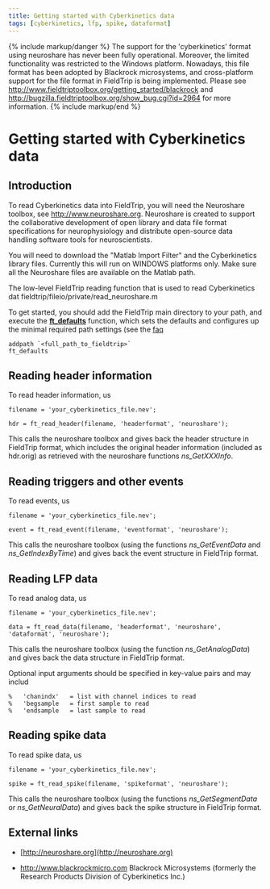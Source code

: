 ```yaml
---
title: Getting started with Cyberkinetics data
tags: [cyberkinetics, lfp, spike, dataformat]
---
```


{% include markup/danger %}
The support for the 'cyberkinetics' format using neuroshare has never been fully operational. Moreover, the limited functionality was restricted to the Windows platform. Nowadays, this file format has been adopted by Blackrock microsystems, and cross-platform support for the file format in FieldTrip is being implemented. Please see http://www.fieldtriptoolbox.org/getting_started/blackrock and http://bugzilla.fieldtriptoolbox.org/show_bug.cgi?id=2964 for more information.
{% include markup/end %}

# Getting started with Cyberkinetics data

## Introduction

To read Cyberkinetics data into FieldTrip, you will need the Neuroshare toolbox, see http://www.neuroshare.org. Neuroshare is created to support the collaborative development of open library and data file format specifications for neurophysiology and distribute open-source data handling software tools for neuroscientists.

You will need to download the "Matlab Import Filter" and the Cyberkinetics library files. Currently this will run on WINDOWS platforms only. Make sure all the Neuroshare files are available on the Matlab path.

The low-level FieldTrip reading function that is used to read Cyberkinetics dat
fieldtrip/fileio/private/read_neuroshare.m

To get started, you should add the FieldTrip main directory to your path, and execute the **[ft_defaults](/reference/ft_defaults)** function, which sets the defaults and configures up the minimal required path settings (see the [faq](/faq/should_i_add_fieldtrip_with_all_subdirectories_to_my_matlab_path)

    addpath `<full_path_to_fieldtrip>`
    ft_defaults

## Reading header information

To read header information, us

    filename = 'your_cyberkinetics_file.nev';

    hdr = ft_read_header(filename, 'headerformat', 'neuroshare');

This calls the neuroshare toolbox and gives back the header structure in FieldTrip format, which includes the original header information (included as hdr.orig) as retrieved with the neuroshare functions _ns_GetXXXInfo_.

## Reading triggers and other events

To read events, us

    filename = 'your_cyberkinetics_file.nev';

    event = ft_read_event(filename, 'eventformat', 'neuroshare');

This calls the neuroshare toolbox (using the functions _ns_GetEventData_ and _ns_GetIndexByTime_) and gives back the event structure in FieldTrip format.

## Reading LFP data

To read analog data, us

    filename = 'your_cyberkinetics_file.nev';

    data = ft_read_data(filename, 'headerformat', 'neuroshare', 'dataformat', 'neuroshare');

This calls the neuroshare toolbox (using the function _ns_GetAnalogData_) and gives back the data structure in FieldTrip format.

Optional input arguments should be specified in key-value pairs and may includ

    %   'chanindx'   = list with channel indices to read
    %   'begsample   = first sample to read
    %   'endsample   = last sample to read

## Reading spike data

To read spike data, us

    filename = 'your_cyberkinetics_file.nev';

    spike = ft_read_spike(filename, 'spikeformat', 'neuroshare');

This calls the neuroshare toolbox (using the functions _ns_GetSegmentData_ or _ns_GetNeuralData_) and gives back the spike structure in FieldTrip format.

## External links

- [http://neuroshare.org](http://neuroshare.org)

- http://www.blackrockmicro.com Blackrock Microsystems (formerly the Research Products Division of Cyberkinetics Inc.)
